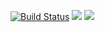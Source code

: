 [![Build Status](https://travis-ci.org/floepfl/Bootcamp.svg?branch=master)](https://travis-ci.org/floepfl/Bootcamp)
<a href="https://codeclimate.com/github/floepfl/Bootcamp/maintainability"><img src="https://api.codeclimate.com/v1/badges/0fae19ac58c4358a4de1/maintainability" /></a>
<a href="https://codeclimate.com/github/floepfl/Bootcamp/test_coverage"><img src="https://api.codeclimate.com/v1/badges/0fae19ac58c4358a4de1/test_coverage" /></a>
